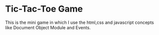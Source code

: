 # Tic-Tac-Toe Game 
This is the mini game in which I use the html,css and javascript concepts like Document Object Module and Events. 
